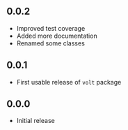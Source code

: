 ## 0.0.2

* Improved test coverage
* Added more documentation
* Renamed some classes

## 0.0.1

* First usable release of `volt` package

## 0.0.0

* Initial release
